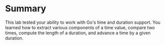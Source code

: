 # Summary

This lab tested your ability to work with Go's time and duration support. You learned how to extract various components of a time value, compare two times, compute the length of a duration, and advance a time by a given duration.
